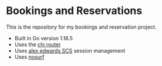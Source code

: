 # Bookings and Reservations

This is the repository for my bookings and reservation project.

- Built in Go version 1.16.5
- Uses the [chi router](https://github.com/go-chi/chi)
- Uses [alex edwards SCS](https://github.com/alexedwards/scs) session management
- Uses [nosurf](https://github.com/justinas/nosurf)